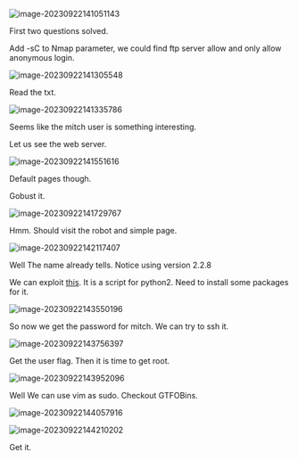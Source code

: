 ![image-20230922141051143](E:\Misc\Writeup\assets\image-20230922141051143.png)

First two questions solved.



Add -sC to Nmap parameter, we could find ftp server allow and only allow anonymous login.



![image-20230922141305548](E:\Misc\Writeup\assets\image-20230922141305548.png)

Read the txt.



![image-20230922141335786](E:\Misc\Writeup\assets\image-20230922141335786.png)

Seems like the mitch user is something interesting.



Let us see the web server.



![image-20230922141551616](E:\Misc\Writeup\assets\image-20230922141551616.png)

Default pages though. 



Gobust it.

![image-20230922141729767](E:\Misc\Writeup\assets\image-20230922141729767.png)

Hmm. Should visit the robot and simple page.



![image-20230922142117407](E:\Misc\Writeup\assets\image-20230922142117407.png)

Well The name already tells. Notice using version 2.2.8



We can exploit [this](https://www.exploit-db.com/exploits/46635). It is a script for python2. Need to install some packages for it.



![image-20230922143550196](E:\Misc\Writeup\assets\image-20230922143550196.png)

So now we get the password for mitch. We can try to ssh it.



![image-20230922143756397](E:\Misc\Writeup\assets\image-20230922143756397.png)

Get the user flag. Then it is time to get root.



![image-20230922143952096](E:\Misc\Writeup\assets\image-20230922143952096.png)

Well We can use vim as sudo. Checkout GTFOBins.



![image-20230922144057916](E:\Misc\Writeup\assets\image-20230922144057916.png)



![image-20230922144210202](E:\Misc\Writeup\assets\image-20230922144210202.png)

Get it.